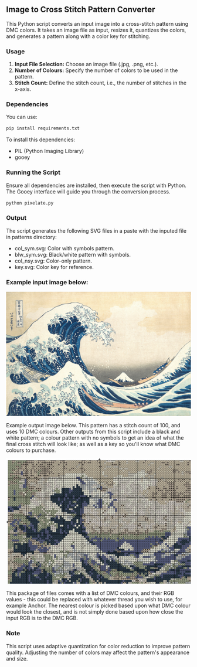 ## Image to Cross Stitch Pattern Converter

This Python script converts an input image into a cross-stitch pattern using DMC colors. It takes an image file as input, resizes it, quantizes the colors, and generates a pattern along with a color key for stitching.

### Usage
1. **Input File Selection:** Choose an image file (.jpg, .png, etc.).
2. **Number of Colours:** Specify the number of colors to be used in the pattern.
3. **Stitch Count:** Define the stitch count, i.e., the number of stitches in the x-axis.

### Dependencies
You can use:

```bash
pip install requirements.txt
```

To install this dependencies:
- PIL (Python Imaging Library)
- gooey

### Running the Script
Ensure all dependencies are installed, then execute the script with Python. The Gooey interface will guide you through the conversion process.

```bash
python pixelate.py
```

### Output
The script generates the following SVG files in a paste with the inputed file in patterns directory:

* col_sym.svg: Color with symbols pattern.
* blw_sym.svg: Black/white pattern with symbols.
* col_nsy.svg: Color-only pattern.
* key.svg: Color key for reference.

### Example input image below:

![Input Image](https://github.com/PaulMakesStuff/Python_Cross_Stitch/blob/master/wave.jpg)

Example output image below. This pattern has a stitch count of 100, and uses 10 DMC colours. Other outputs from this script include a black and white pattern; a colour pattern with no symbols to get an idea of what the final cross stitch will look like; as well as a key so you'll know what DMC colours to purchase.

![Output Image](https://github.com/PaulMakesStuff/Python_Cross_Stitch/blob/master/col_sym.png)

This package of files comes with a list of DMC colours, and their RGB values - this could be replaced with whatever thread you wish to use, for example Anchor. The nearest colour is picked based upon what DMC colour would look the closest, and is not simply done based upon how close the input RGB is to the DMC RGB.

### Note
This script uses adaptive quantization for color reduction to improve pattern quality. Adjusting the number of colors may affect the pattern's appearance and size.

